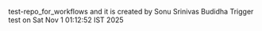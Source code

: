 test-repo_for_workflows and it is created by Sonu Srinivas Budidha
Trigger test on Sat Nov  1 01:12:52 IST 2025

